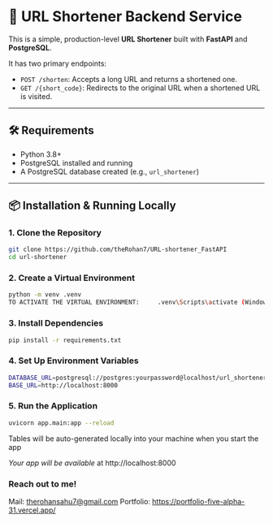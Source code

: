 # 🔗 URL Shortener Backend Service

This is a simple, production-level **URL Shortener** built with **FastAPI** and **PostgreSQL**.

It has two primary endpoints:

- `POST /shorten`: Accepts a long URL and returns a shortened one.
- `GET /{short_code}`: Redirects to the original URL when a shortened URL is visited.

---

## 🛠 Requirements

- Python 3.8+
- PostgreSQL installed and running
- A PostgreSQL database created (e.g., `url_shortener`)

---

## 📦 Installation & Running Locally

### 1. Clone the Repository

```bash
git clone https://github.com/theRohan7/URL-shortener_FastAPI
cd url-shortener
```

### 2. Create a Virtual Environment

```bash
python -m venv .venv
TO ACTIVATE THE VIRTUAL ENVIRONMENT:     .venv\Scripts\activate (Windows)     source .venv/bin/activate (Mac)
```

### 3. Install Dependencies

```bash
pip install -r requirements.txt
```

### 4. Set Up Environment Variables

```bash
DATABASE_URL=postgresql://postgres:yourpassword@localhost/url_shortener   
BASE_URL=http://localhost:8000
```

### 5. Run the Application

```bash
uvicorn app.main:app --reload
```
Tables will be auto-generated locally into your machine when you start the app

*Your app will be available* at http://localhost:8000




### Reach out to me!

Mail: therohansahu7@gmail.com
Portfolio: https://portfolio-five-alpha-31.vercel.app/




